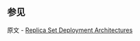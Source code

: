 ## 参见

原文 - [Replica Set Deployment Architectures]( https://docs.mongodb.com/manual/core/replica-set-architectures/ )

